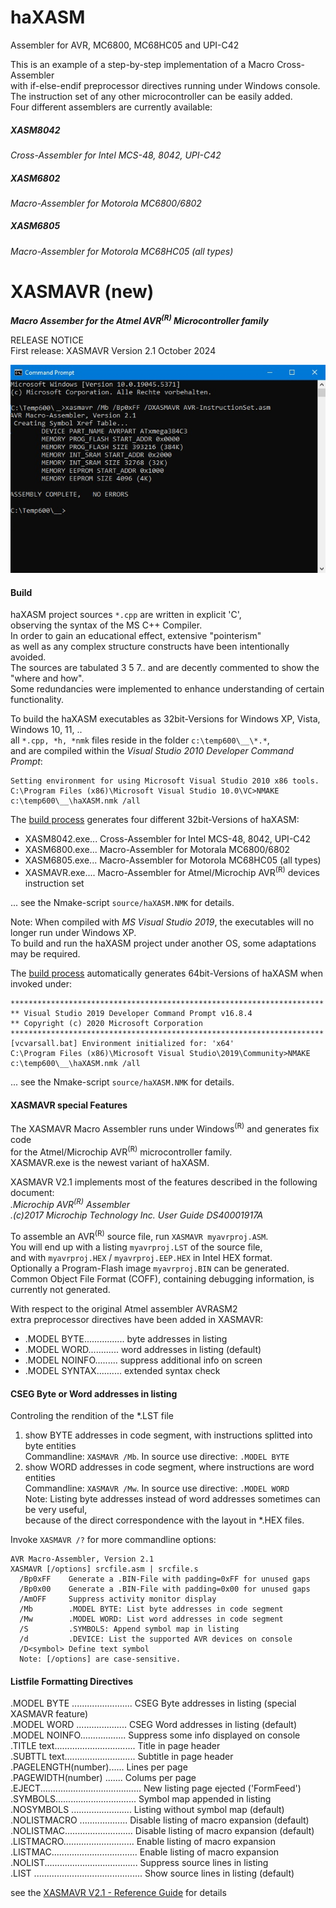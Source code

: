 # haXASM

Assembler for AVR, MC6800, MC68HC05 and UPI-C42    

This is an example of a step-by-step implementation of a Macro Cross-Assembler  
with if-else-endif preprocessor directives running under Windows console.  
The instruction set of any other microcontroller can be easily added.            
Four different assemblers are currently available:

##### XASM8042

*Cross-Assembler for Intel MCS-48, 8042, UPI-C42*

##### XASM6802

*Macro-Assembler for Motorola MC6800/6802*

##### XASM6805

*Macro-Assembler for Motorola MC68HC05 (all types)*
 
# XASMAVR (new)

***Macro Assember for the Atmel AVR<sup>(R)</sup> Microcontroller family***  

RELEASE NOTICE  
First release: XASMAVR Version 2.1 October 2024

![screenshot](XASMAVR_01.jpg)  

#### Build
 
haXASM project sources `*.cpp` are written in explicit 'C',  
observing the syntax of the MS C++ Compiler.  
In order to gain an educational effect, extensive "pointerism"  
as well as any complex structure constructs have been intentionally avoided.  
The sources are tabulated 3 5 7.. and are decently commented to show the "where and how".   
Some redundancies were implemented to enhance understanding of certain functionality.    

To build the haXASM executables as 32bit-Versions for Windows XP, Vista, Windows 10, 11, ..   
all `*.cpp, *h, *nmk` files reside in the folder `c:\temp600\__\*.*`,   
and are compiled within the *Visual Studio 2010 Developer Command Prompt*:  

```bld32bit
Setting environment for using Microsoft Visual Studio 2010 x86 tools.      
C:\Program Files (x86)\Microsoft Visual Studio 10.0\VC>NMAKE c:\temp600\__\haXASM.nmk /all 
```

The [build process](build/VS2010build32.jpg) generates four different 32bit-Versions of haXASM:
-	XASM8042.exe... Cross-Assembler for Intel MCS-48, 8042, UPI-C42
-	XASM6800.exe... Macro-Assembler for Motorala MC6800/6802
-	XASM6805.exe... Macro-Assembler for Motorola MC68HC05 (all types)
-	XASMAVR.exe....  Macro-Assembler for Atmel/Microchip AVR<sup>(R)</sup> devices instruction set

... see the Nmake-script `source/haXASM.NMK` for details.

Note: When compiled with *MS Visual Studio 2019*, the executables will no longer run under Windows XP.  
      To build and run the haXASM project under another OS, some adaptations may be required.

The [build process](build/VS2010build64.jpg) automatically generates 64bit-Versions of haXASM when invoked under:

```bld64bit
**********************************************************************    
** Visual Studio 2019 Developer Command Prompt v16.8.4    
** Copyright (c) 2020 Microsoft Corporation    
**********************************************************************    
[vcvarsall.bat] Environment initialized for: 'x64'  
C:\Program Files (x86)\Microsoft Visual Studio\2019\Community>NMAKE c:\temp600\__\haXASM.nmk /all
```
... see the Nmake-script `source/haXASM.NMK` for details.

#### XASMAVR special Features

The XASMAVR Macro Assembler runs under Windows<sup>(R)</sup> and generates fix code  
for the Atmel/Microchip AVR<sup>(R)</sup> microcontroller family.  
XASMAVR.exe is the newest variant of haXASM.

XASMAVR V2.1 implements most of the features described in the following document:  
*.Microchip AVR<sup>(R)</sup> Assembler*  
*.(c)2017 Microchip Technology Inc. User Guide DS40001917A*

To assemble an AVR<sup>(R)</sup> source file, run `XASMAVR myavrproj.ASM`.  
You will end up with a listing `myavrproj.LST` of the source file,  
and with `myavrproj.HEX` / `myavrproj.EEP.HEX` in Intel HEX format.  
Optionally a Program-Flash image `myavrproj.BIN` can be generated.  
Common Object File Format (COFF), containing debugging information, is currently not generated.

With respect to the original Atmel assembler AVRASM2  
extra preprocessor directives have been added in XASMAVR:

- .MODEL BYTE................	byte addresses in listing  
- .MODEL WORD............     	word addresses in listing (default)  
- .MODEL NOINFO.........	suppress additional info on screen  
- .MODEL SYNTAX..........  	extended syntax check  

#### CSEG Byte or Word addresses in listing
Controling the rendition of the *.LST file
  1) show BYTE addresses in code segment, with instructions splitted into byte entities  
  Commandline: `XASMAVR /Mb`. In source use directive: `.MODEL BYTE`  
  2) show WORD addresses in code segment, where instructions are word entities  
  Commandline: `XASMAVR /Mw`. In source use directive: `.MODEL WORD`  
  Note: Listing byte addresses instead of word addresses sometimes can be very useful,  
        because of the direct correspondence with the layout in *.HEX files.  

Invoke `XASMAVR /?` for more commandline options:

``` hlp
AVR Macro-Assembler, Version 2.1  
XASMAVR [/options] srcfile.asm | srcfile.s  
  /Bp0xFF    Generate a .BIN-File with padding=0xFF for unused gaps  
  /Bp0x00    Generate a .BIN-File with padding=0x00 for unused gaps  
  /AmOFF     Suppress activity monitor display  
  /Mb        .MODEL BYTE: List byte addresses in code segment  
  /Mw        .MODEL WORD: List word addresses in code segment  
  /S         .SYMBOLS: Append symbol map in listing  
  /d         .DEVICE: List the supported AVR devices on console  
  /D<symbol> Define text symbol  
  Note: [/options] are case-sensitive.  
```

#### Listfile Formatting Directives
.MODEL BYTE ........................		CSEG Byte addresses in listing (special XASMAVR feature)  
.MODEL WORD ....................        	CSEG Word addresses in listing (default)  
.MODEL NOINFO..................     		Suppress some info displayed on console  
.TITLE text................................    	Title in page header  
.SUBTTL text............................       	Subtitle in page header  
.PAGELENGTH(number)......  			Lines per page   
.PAGEWIDTH(number) .......   			Colums per page  
.EJECT........................................      	New listing page ejected ('FormFeed')  
.SYMBOLS................................           	Symbol map appended in listing  
.NOSYMBOLS ........................          	Listing without symbol map (default)  
.NOLISTMACRO ...................         	Disable listing of macro expansion (default)  
.NOLISTMAC...........................         	Disable listing of macro expansion (default)  
.LISTMACRO............................          	Enable listing of macro expansion  
.LISTMAC..................................         	Enable listing of macro expansion  
.NOLIST.....................................	Suppress source lines in listing  
.LIST ...........................................	Show source lines in listing (default)  

see the [XASMAVR V2.1 - Reference Guide](XASMAVR%20V2.1%20-%20Reference%20Guide.pdf) for details




			    

